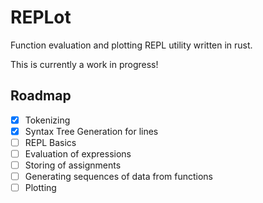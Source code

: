 # REPLot

Function evaluation and plotting REPL utility written in rust.

This is currently a work in progress!

## Roadmap
- [x] Tokenizing
- [x] Syntax Tree Generation for lines
- [ ] REPL Basics
- [ ] Evaluation of expressions
- [ ] Storing of assignments
- [ ] Generating sequences of data from functions
- [ ] Plotting
